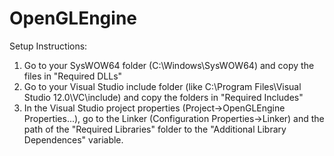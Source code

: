 # OpenGLEngine

Setup Instructions:

1. Go to your SysWOW64 folder (C:\Windows\SysWOW64) and copy the files in "Required DLLs" 
2. Go to your Visual Studio include folder (like C:\Program Files\Visual Studio 12.0\VC\include) and copy the folders in "Required Includes"
3. In the Visual Studio project properties (Project->OpenGLEngine Properties...), go to the Linker (Configuration Properties->Linker) and the path of the "Required Libraries" folder to the "Additional Library Dependences" variable.
